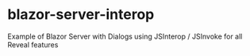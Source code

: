 # blazor-server-interop
Example of Blazor Server with Dialogs using JSInterop / JSInvoke for all Reveal features
